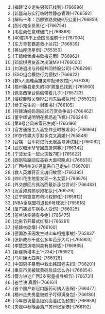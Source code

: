 
1. [福建12岁走失男孩已找到]-[766996]
1. [新疆乌苏实行临时性静态管理]-[766592]
1. [解码十年：西部铁路突破6万公里]-[766859]
1. [胆小鬼全员黑化]-[766754]
1. [韦世豪任意球破门]-[766898]
1. [40度排不上全国高温前十]-[767004]
1. [东方青苍霸道救小兰花]-[766839]
1. [英仙座流星雨]-[765350]
1. [王鹤棣给虞书欣撒花雨]-[766962]
1. [邓紫棋男友首次出演MV]-[766000]
1. [刘涛退出与孙俪共同持股公司]-[766296]
1. [ESO组合模仿行为侵权]-[766622]
1. [救5人遇难英雄灵车抵殡仪馆]-[767038]
1. [梧州藤县走失的3岁男童已找到]-[765900]
1. [佩洛西窜台偷偷带着儿子]-[765723]
1. [侵权鹿晗关晓彤公司先后被执行]-[765920]
1. [给王先生的一封家书]-[766105]
1. [符建涛妈妈回应20万赏金争议]-[766462]
1. [董宇辉说明明在机场追飞机]-[766244]
1. [第8号台风米雷已生成]-[766196]
1. [官方通报工人高空作业时被泼水]-[766964]
1. [91岁传媒大亨默多克又离婚]-[765848]
1. [台媒：台军将进行无限高导弹试射]-[766082]
1. [武汉糖水爷爷回应遭网暴]-[766342]
1. [宁波发生一起火灾致7死]-[765622]
1. [西南铁路回应高铁大面积晚点]-[766830]
1. [广西梧州3岁男童系自己走失]-[766709]
1. [救人英雄蒋正全魂归故里]-[766395]
1. [四川花生地里发现一名女婴]-[766876]
1. [外交部回应佩洛西最新涉台言论]-[766483]
1. [沉香如屑颜淡如花妆]-[766526]
1. [辽宁男篮宣布蒋兴权卸任]-[765812]
1. [NBA全联盟将退役6号球衣]-[765618]
1. [厦门突发车祸多人受伤]-[766025]
1. [苍兰诀空镜有多绝]-[766475]
1. [北影节开幕式红毯]-[766291]
1. [纸嫁衣剧情]-[766100]
1. [德国游乐园发生过山车相撞事故]-[765837]
1. [张新成孙千这么多年芭莎大片]-[765903]
1. [李楚楚演唱同类有易碎感]-[766865]
1. [新疆新增本土1+234]-[766921]
1. [马尔康大四喜]-[766928]
1. [中国男子暴雨中救出韩国老夫妇]-[766201]
1. [重庆市民被赋黄码后该怎么办]-[766854]
1. [警方讲述广西3岁男童搜寻细节]-[766731]
1. [苍兰诀 真香]-[766161]
1. [首个国产新冠口服药可纳入医保]-[766477]
1. [梧州走失男童被蚊子叮得满身包]-[766180]
1. [今年首发最高级别高温红色预警]-[766656]
1. [央视中秋晚会落户苏州张家港]-[766192]